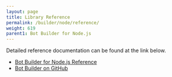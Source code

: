 ```yaml
---
layout: page
title: Library Reference
permalink: /builder/node/reference/
weight: 619
parent1: Bot Builder for Node.js
---
```


Detailed reference documentation can be found at the link below.

* [Bot Builder for Node.js Reference](/sdkreference/nodejs/modules/_botbuilder_d_.html)
* [Bot Builder on GitHub](https://github.com/Microsoft/BotBuilder)